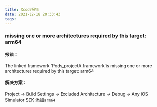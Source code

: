 ```yaml
---
title: Xcode报错
date: 2021-12-18 20:33:43
tags:
---
```

### missing one or more architectures required by this target: arm64
#### 报错：  
The linked framework 'Pods_projectA.framework'is missing one or more architectures required by this target: arm64
#### 解决方案：
Project -> Build Settings -> Excluded Architecture -> Debug -> Any iOS Simulator SDK  添加`arm64`